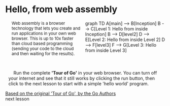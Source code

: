 # Hello, from web assembly
<div id="chart" class="mermaid"  style="float: right; width: 50%; margin-left: 10px; margin-bottom: 10px;">
graph TD
    A[main] --> B[Inception]
    B --> C[Level 1: Hello from inside Inception]
    B --> D[level2]
    D --> E[Level 2: Hello from inside Level 2]
    D --> F[level3]
    F --> G[Level 3: Hello from inside Level 3]
</div>
<p style="padding-left:20px;padding-right:20px;font-size:small">
Web assembly is a browser technology that lets you create and run applications in your own web browser. This is up to 10x faster than cloud based programming (sending your code to the cloud and then waiting for the results).
</p>
<br>
<p style="padding-left:10px;padding-right:10px;">
&nbsp;&nbsp;&nbsp;&nbsp;<span>Run the complete <b>'Tour of Go'</b> in your web browser. You can turn off your internet and see that it still works by clicking the <a onclick="highlightAndClick('#runButton')">run</a> button, then click to the next lesson to start with a simple 'hello world' program.<span>
</p>
<a href="https://go.dev/tour/welcome/1" target="_blank">Based on the original 'Tour of Go', by the Go Authors</a>
<div class="nextLink"><a onclick="nextOpen()">next lesson</a></div>
